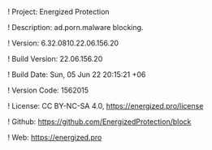 ! Project: Energized Protection

! Description: ad.porn.malware blocking.

! Version: 6.32.0810.22.06.156.20

! Build Version: 22.06.156.20

! Build Date: Sun, 05 Jun 22 20:15:21 +06

! Version Code: 1562015

! License: CC BY-NC-SA 4.0, https://energized.pro/license

! Github: https://github.com/EnergizedProtection/block

! Web: https://energized.pro
